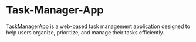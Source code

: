 # Task-Manager-App
TaskManagerApp is a web-based task management application designed to help users organize, prioritize, and manage their tasks efficiently.
